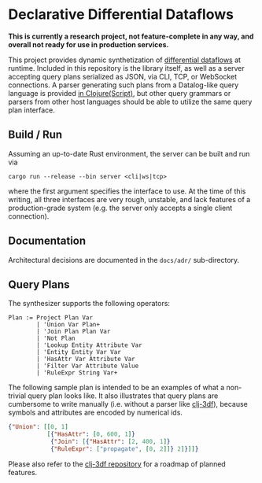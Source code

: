 # Declarative Differential Dataflows

**This is currently a research project, not feature-complete in any
way, and overall not ready for use in production services.**

This project provides dynamic synthetization of [differential
dataflows](https://github.com/frankmcsherry/differential-dataflow) at
runtime. Included in this repository is the library itself, as well as
a server accepting query plans serialized as JSON, via CLI, TCP, or
WebSocket connections. A parser generating such plans from a
Datalog-like query language is provided [in
Clojure(Script)](https://github.com/comnik/clj-3df), but other query
grammars or parsers from other host languages should be able to
utilize the same query plan interface.

## Build / Run

Assuming an up-to-date Rust environment, the server can be built and
run via

    cargo run --release --bin server <cli|ws|tcp>
    
where the first argument specifies the interface to use. At the time
of this writing, all three interfaces are very rough, unstable, and
lack features of a production-grade system (e.g. the server only
accepts a single client connection).

## Documentation

Architectural decisions are documented in the `docs/adr/`
sub-directory.

## Query Plans

The synthesizer supports the following operators:

```
Plan := Project Plan Var
        | 'Union Var Plan+
        | 'Join Plan Plan Var
        | 'Not Plan
        | 'Lookup Entity Attribute Var
        | 'Entity Entity Var Var
        | 'HasAttr Var Attribute Var
        | 'Filter Var Attribute Value
        | 'RuleExpr String Var+
```

The following sample plan is intended to be an examples of what a
non-trivial query plan looks like. It also illustrates that query
plans are cumbersome to write manually (i.e. without a parser like
[clj-3df](https://github.com/comnik/clj-3df)), because symbols and
attributes are encoded by numerical ids.

``` json
{"Union": [[0, 1]
           [{"HasAttr": [0, 600, 1]}
            {"Join": [{"HasAttr": [2, 400, 1]}
            {"RuleExpr": ["propagate", [0, 2]]} 2]}]]}
```

Please also refer to the [clj-3df
repository](https://github.com/comnik/clj-3df) for a roadmap of
planned features.

